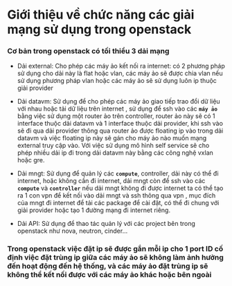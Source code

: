 # Giới thiệu về chức năng các giải mạng sử dụng trong openstack

### Cơ bản trong openstack có tối thiểu 3 dải mạng

- Dải external: Cho phép các máy ảo kết nối ra internet: có 2 phương pháp sử dụng cho dải này là flat hoặc vlan, các máy ảo sẽ được chia vlan nếu sử dụng phương pháp vlan hoặc các máy ảo sẽ sử dụng luôn ip thuộc giải provider

- Dải datavm: Sử dụng để cho phép các máy ảo giao tiếp trao đổi dữ liệu với nhau hoặc tải dữ liệu trên internet , sử dụng để ssh vào các **`máy ảo`** bằng việc sử dụng một router ảo trên controller, router ảo này sẽ có 1 interface thuộc dải datavm và 1 interface thuộc dải provider, khi ssh vào sẽ đi qua dải provider thông qua router ảo được floating ip vào trong dải datavm và việc floating ip này sẽ gán cho máy ảo nào muốn mạng external truy cập vào. Với việc sử dụng mô hình self service sẽ cho phép nhiều dải ip đi trong dải datavm này bằng các công nghệ vxlan hoặc gre. 

- Dải mngt: Sử dụng để quản lý các **`compute`**, controller, dải này có thể đi internet, hoặc không cần đi internet, dải mngt còn để ssh vào các **`compute`** và **`controller`** nếu dải mngt không đi được internet ta có thể tạo ra 1 con vpn để kết nối vào dải mngt và ssh thông qua vpn , mục đích của mngt đi internet để tải các package để cài đặt, có thể đi chung với giải provider hoặc tạo 1 đường mạng đi internet riêng.

- Dải API: Sử dụng để thao tác quản lý với các project bên trong openstack như nova, neutron, cinder...



### Trong openstack việc đặt ip sẽ được gắn mỗi ip cho 1 port ID cố định việc đặt trùng ip giữa các máy ảo sẽ không làm ảnh hưởng đến hoạt động đến hệ thống, và các máy ảo đặt trùng ip sẽ không thể kết nối được với các máy ảo khác hoặc bên ngoài
